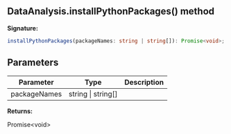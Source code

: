 
## DataAnalysis.installPythonPackages() method

**Signature:**

```typescript
installPythonPackages(packageNames: string | string[]): Promise<void>;
```

## Parameters

|  Parameter | Type | Description |
|  --- | --- | --- |
|  packageNames | string \| string\[\] |  |

**Returns:**

Promise&lt;void&gt;

